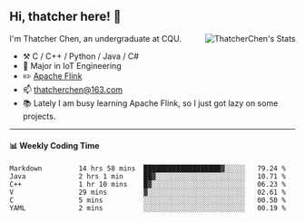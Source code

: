 ## Hi, thatcher here! :wave:

<img align="right" src="https://github-readme-stats.vercel.app/api?username=thatcherchen&title_color=333&text_color=777" alt="ThatcherChen's Stats" >

I'm Thatcher Chen, an undergraduate at CQU.

- :hammer_and_pick:  C / C++ / Python / Java / C# 
- :seedling:  Major in IoT Engineering
- :pencil2: [Apache Flink](https://github.com/apache/flink)
- :mailbox: thatcherchen@163.com
- :books: Lately I am busy learning Apache Flink, so I just got lazy on some projects.

---

#### :bar_chart: Weekly Coding Time

<!--START_SECTION:waka-->

```text
Markdown         14 hrs 58 mins  ███████████████████▓░░░░░   79.24 %
Java             2 hrs 1 min     ██▓░░░░░░░░░░░░░░░░░░░░░░   10.71 %
C++              1 hr 10 mins    █▓░░░░░░░░░░░░░░░░░░░░░░░   06.23 %
V                29 mins         ▓░░░░░░░░░░░░░░░░░░░░░░░░   02.61 %
C                5 mins          ░░░░░░░░░░░░░░░░░░░░░░░░░   00.50 %
YAML             2 mins          ░░░░░░░░░░░░░░░░░░░░░░░░░   00.19 %
```

<!--END_SECTION:waka-->
